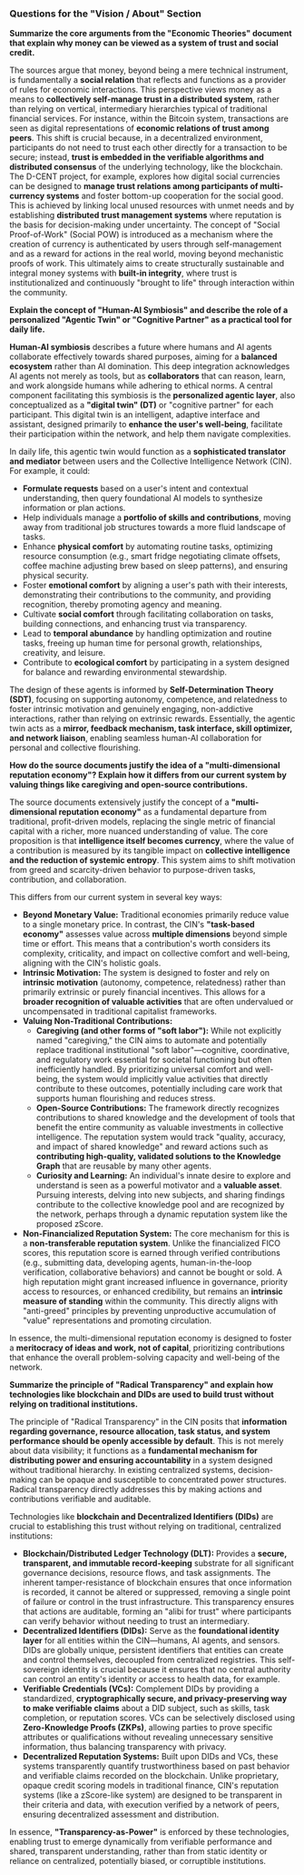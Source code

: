 ### Questions for the "Vision / About" Section

**Summarize the core arguments from the "Economic Theories" document that explain why money can be viewed as a system of trust and social credit.**

The sources argue that money, beyond being a mere technical instrument, is fundamentally a **social relation** that reflects and functions as a provider of rules for economic interactions. This perspective views money as a means to **collectively self-manage trust in a distributed system**, rather than relying on vertical, intermediary hierarchies typical of traditional financial services. For instance, within the Bitcoin system, transactions are seen as digital representations of **economic relations of trust among peers**. This shift is crucial because, in a decentralized environment, participants do not need to trust each other directly for a transaction to be secure; instead, **trust is embedded in the verifiable algorithms and distributed consensus** of the underlying technology, like the blockchain. The D-CENT project, for example, explores how digital social currencies can be designed to **manage trust relations among participants of multi-currency systems** and foster bottom-up cooperation for the social good. This is achieved by linking local unused resources with unmet needs and by establishing **distributed trust management systems** where reputation is the basis for decision-making under uncertainty. The concept of "Social Proof-of-Work" (Social POW) is introduced as a mechanism where the creation of currency is authenticated by users through self-management and as a reward for actions in the real world, moving beyond mechanistic proofs of work. This ultimately aims to create structurally sustainable and integral money systems with **built-in integrity**, where trust is institutionalized and continuously "brought to life" through interaction within the community.

**Explain the concept of "Human-AI Symbiosis" and describe the role of a personalized "Agentic Twin" or "Cognitive Partner" as a practical tool for daily life.**

**Human-AI symbiosis** describes a future where humans and AI agents collaborate effectively towards shared purposes, aiming for a **balanced ecosystem** rather than AI domination. This deep integration acknowledges AI agents not merely as tools, but as **collaborators** that can reason, learn, and work alongside humans while adhering to ethical norms. A central component facilitating this symbiosis is the **personalized agentic layer**, also conceptualized as a **"digital twin" (DT)** or "cognitive partner" for each participant. This digital twin is an intelligent, adaptive interface and assistant, designed primarily to **enhance the user's well-being**, facilitate their participation within the network, and help them navigate complexities.

In daily life, this agentic twin would function as a **sophisticated translator and mediator** between users and the Collective Intelligence Network (CIN). For example, it could:
*   **Formulate requests** based on a user's intent and contextual understanding, then query foundational AI models to synthesize information or plan actions.
*   Help individuals manage a **portfolio of skills and contributions**, moving away from traditional job structures towards a more fluid landscape of tasks.
*   Enhance **physical comfort** by automating routine tasks, optimizing resource consumption (e.g., smart fridge negotiating climate offsets, coffee machine adjusting brew based on sleep patterns), and ensuring physical security.
*   Foster **emotional comfort** by aligning a user's path with their interests, demonstrating their contributions to the community, and providing recognition, thereby promoting agency and meaning.
*   Cultivate **social comfort** through facilitating collaboration on tasks, building connections, and enhancing trust via transparency.
*   Lead to **temporal abundance** by handling optimization and routine tasks, freeing up human time for personal growth, relationships, creativity, and leisure.
*   Contribute to **ecological comfort** by participating in a system designed for balance and rewarding environmental stewardship.

The design of these agents is informed by **Self-Determination Theory (SDT)**, focusing on supporting autonomy, competence, and relatedness to foster intrinsic motivation and genuinely engaging, non-addictive interactions, rather than relying on extrinsic rewards. Essentially, the agentic twin acts as a **mirror, feedback mechanism, task interface, skill optimizer, and network liaison**, enabling seamless human-AI collaboration for personal and collective flourishing.

**How do the source documents justify the idea of a "multi-dimensional reputation economy"? Explain how it differs from our current system by valuing things like caregiving and open-source contributions.**

The source documents extensively justify the concept of a **"multi-dimensional reputation economy"** as a fundamental departure from traditional, profit-driven models, replacing the single metric of financial capital with a richer, more nuanced understanding of value. The core proposition is that **intelligence itself becomes currency**, where the value of a contribution is measured by its tangible impact on **collective intelligence and the reduction of systemic entropy**. This system aims to shift motivation from greed and scarcity-driven behavior to purpose-driven tasks, contribution, and collaboration.

This differs from our current system in several key ways:
*   **Beyond Monetary Value:** Traditional economies primarily reduce value to a single monetary price. In contrast, the CIN's **"task-based economy"** assesses value across **multiple dimensions** beyond simple time or effort. This means that a contribution's worth considers its complexity, criticality, and impact on collective comfort and well-being, aligning with the CIN's holistic goals.
*   **Intrinsic Motivation:** The system is designed to foster and rely on **intrinsic motivation** (autonomy, competence, relatedness) rather than primarily extrinsic or purely financial incentives. This allows for a **broader recognition of valuable activities** that are often undervalued or uncompensated in traditional capitalist frameworks.
*   **Valuing Non-Traditional Contributions:**
    *   **Caregiving (and other forms of "soft labor"):** While not explicitly named "caregiving," the CIN aims to automate and potentially replace traditional institutional "soft labor"—cognitive, coordinative, and regulatory work essential for societal functioning but often inefficiently handled. By prioritizing universal comfort and well-being, the system would implicitly value activities that directly contribute to these outcomes, potentially including care work that supports human flourishing and reduces stress.
    *   **Open-Source Contributions:** The framework directly recognizes contributions to shared knowledge and the development of tools that benefit the entire community as valuable investments in collective intelligence. The reputation system would track "quality, accuracy, and impact of shared knowledge" and reward actions such as **contributing high-quality, validated solutions to the Knowledge Graph** that are reusable by many other agents.
    *   **Curiosity and Learning:** An individual's innate desire to explore and understand is seen as a powerful motivator and a **valuable asset**. Pursuing interests, delving into new subjects, and sharing findings contribute to the collective knowledge pool and are recognized by the network, perhaps through a dynamic reputation system like the proposed zScore.
*   **Non-Financialized Reputation System:** The core mechanism for this is a **non-transferable reputation system**. Unlike the financialized FICO scores, this reputation score is earned through verified contributions (e.g., submitting data, developing agents, human-in-the-loop verification, collaborative behaviors) and cannot be bought or sold. A high reputation might grant increased influence in governance, priority access to resources, or enhanced credibility, but remains an **intrinsic measure of standing** within the community. This directly aligns with "anti-greed" principles by preventing unproductive accumulation of "value" representations and promoting circulation.

In essence, the multi-dimensional reputation economy is designed to foster a **meritocracy of ideas and work, not of capital**, prioritizing contributions that enhance the overall problem-solving capacity and well-being of the network.

**Summarize the principle of "Radical Transparency" and explain how technologies like blockchain and DIDs are used to build trust without relying on traditional institutions.**

The principle of "Radical Transparency" in the CIN posits that **information regarding governance, resource allocation, task status, and system performance should be openly accessible by default**. This is not merely about data visibility; it functions as a **fundamental mechanism for distributing power and ensuring accountability** in a system designed without traditional hierarchy. In existing centralized systems, decision-making can be opaque and susceptible to concentrated power structures. Radical transparency directly addresses this by making actions and contributions verifiable and auditable.

Technologies like **blockchain and Decentralized Identifiers (DIDs)** are crucial to establishing this trust without relying on traditional, centralized institutions:
*   **Blockchain/Distributed Ledger Technology (DLT):** Provides a **secure, transparent, and immutable record-keeping** substrate for all significant governance decisions, resource flows, and task assignments. The inherent tamper-resistance of blockchain ensures that once information is recorded, it cannot be altered or suppressed, removing a single point of failure or control in the trust infrastructure. This transparency ensures that actions are auditable, forming an "alibi for trust" where participants can verify behavior without needing to trust an intermediary.
*   **Decentralized Identifiers (DIDs):** Serve as the **foundational identity layer** for all entities within the CIN—humans, AI agents, and sensors. DIDs are globally unique, persistent identifiers that entities can create and control themselves, decoupled from centralized registries. This self-sovereign identity is crucial because it ensures that no central authority can control an entity's identity or access to health data, for example.
*   **Verifiable Credentials (VCs):** Complement DIDs by providing a standardized, **cryptographically secure, and privacy-preserving way to make verifiable claims** about a DID subject, such as skills, task completion, or reputation scores. VCs can be selectively disclosed using **Zero-Knowledge Proofs (ZKPs)**, allowing parties to prove specific attributes or qualifications without revealing unnecessary sensitive information, thus balancing transparency with privacy.
*   **Decentralized Reputation Systems:** Built upon DIDs and VCs, these systems transparently quantify trustworthiness based on past behavior and verifiable claims recorded on the blockchain. Unlike proprietary, opaque credit scoring models in traditional finance, CIN's reputation systems (like a zScore-like system) are designed to be transparent in their criteria and data, with execution verified by a network of peers, ensuring decentralized assessment and distribution.

In essence, **"Transparency-as-Power"** is enforced by these technologies, enabling trust to emerge dynamically from verifiable performance and shared, transparent understanding, rather than from static identity or reliance on centralized, potentially biased, or corruptible institutions.